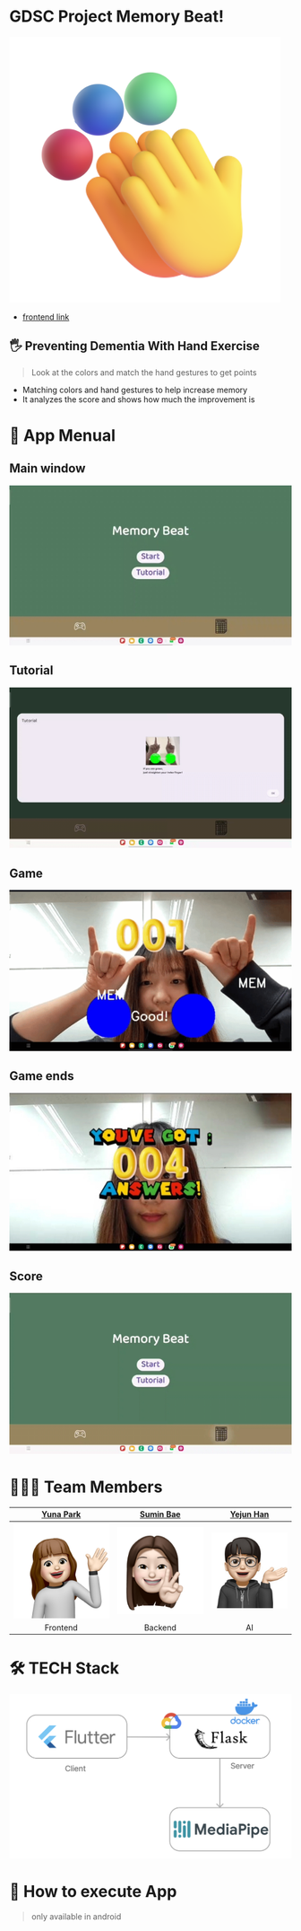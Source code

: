 # GDSC Project Memory Beat!

![Memory Beat](image/icon.jpg)

- [frontend link](https://github.com/GDSC-MemoryBeat/Memory-FE)

## 🖐️ Preventing Dementia With Hand Exercise

> Look at the colors and match the hand gestures to get points

- Matching colors and hand gestures to help increase memory
- It analyzes the score and shows how much the improvement is
  
# 📃 App Menual
## Main window
![main](image/mainstart.jpg)
## Tutorial
![Tutorial](image/tutorialing.gif)
## Game
![Game](image/gaming.gif)
## Game ends
![Game ends](image/result.jpg)
## Score
![Score](image/scoring.gif)


# 👨‍👦‍👦 Team Members

|              [Yuna Park](https://github.com/realyuna)              |            [Sumin Bae](https://github.com/Choi-JY1107)             |            [Yejun Han](https://github.com/DancingGamza)            |
|:------------------------------------------------------------:|:------------------------------------------------------------:|:------------------------------------------------------------:|
| ![박유나](image/yu.png) | ![배수민](image/soo.png) | ![한예준](image/ye.png) |
|                       Frontend                    |                      Backend                     |                              AI                              |


# 🛠️  TECH Stack


![tech_stack](image/tech_stack.png)





# 📱 How to execute App
>only available in android
